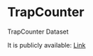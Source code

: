 # TrapCounter
TrapCounter Dataset

It is publicly available: [Link](https://drive.google.com/drive/folders/1cv2Tyw_eajBCABmFeLXe65Gl-BqdqWlJ?usp=drive_link)

